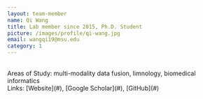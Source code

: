 ```yaml
---
layout: team-member
name: Qi Wang
title: Lab member since 2015, Ph.D. Student
picture: /images/profile/qi-wang.jpg
email: wangqi19@msu.edu
category: 1
---
```


<br/>
Areas of Study: multi-modality data fusion, limnology, biomedical informatics
<br/>
Links: [Website](#), [Google Scholar](#), [GitHub](#)
